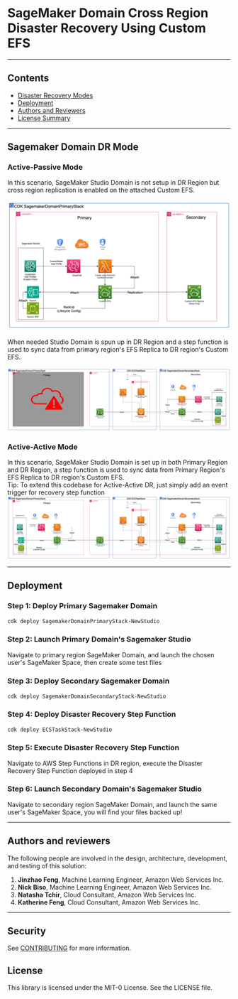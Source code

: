 # SageMaker Domain Cross Region Disaster Recovery Using Custom EFS 

---

## Contents

* [Disaster Recovery Modes](#sagemaker-domain-dr-mode)
* [Deployment](#deployment)
* [Authors and Reviewers](#authors-and-reviewers)
* [License Summary](#license-summary)

---

## Sagemaker Domain DR Mode
### Active-Passive Mode
In this scenario, SageMaker Studio Domain is not setup in DR Region but cross region replication is enabled 
on the attached Custom EFS. 
<br />
<br />
![Active-Passive-1](./assets/SagemakerDomainDrActivePassive-1.png "Hello")
<br />
<br />
When needed Studio Domain is spun up in DR Region and a step function is used to sync data 
from primary region's EFS Replica to DR region's Custom EFS.
<br />
<br />
![Active-Passive-2](./assets/SagemakerDomainDrActivePassive-2.png)
### Active-Active Mode
In this scenario, SageMaker Studio Domain is set up in both Primary Region and DR Region, 
a step function is used to sync data from Primary Region's EFS Replica to DR region's Custom EFS.
<br />Tip: To extend this codebase for Active-Active DR, just simply add an event trigger for recovery step function
![Active-Active](./assets/SagemakerDomainDrActiveActive.png)

---

## Deployment
### Step 1: Deploy Primary Sagemaker Domain
```
cdk deploy SagemakerDomainPrimaryStack-NewStudio
```
### Step 2: Launch Primary Domain's Sagemaker Studio 
Navigate to primary region SageMaker Domain, and launch the chosen user's SageMaker Space, then create some test files
### Step 3: Deploy Secondary Sagemaker Domain
```
cdk deploy SagemakerDomainSecondaryStack-NewStudio
```
### Step 4: Deploy Disaster Recovery Step Function
```
cdk deploy ECSTaskStack-NewStudio
```
### Step 5: Execute Disaster Recovery Step Function
Navigate to AWS Step Functions in DR region, execute the Disaster Recovery Step Function deployed in step 4
### Step 6: Launch Secondary Domain's Sagemaker Studio 
Navigate to secondary region SageMaker Domain, and launch the same user's SageMaker Space, you will find your files backed up!


---

## Authors and reviewers

The following people are involved in the design, architecture, development, and testing of this solution:

1. **Jinzhao Feng**, Machine Learning Engineer, Amazon Web Services Inc.
2. **Nick Biso**, Machine Learning Engineer, Amazon Web Services Inc.
3. **Natasha Tchir**, Cloud Consultant, Amazon Web Services Inc.
4. **Katherine Feng**, Cloud Consultant, Amazon Web Services Inc.
---
## Security

See [CONTRIBUTING](CONTRIBUTING.md#security-issue-notifications) for more information.

## License

This library is licensed under the MIT-0 License. See the LICENSE file.

